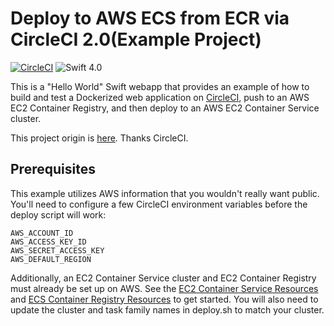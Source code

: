 # Deploy to AWS ECS from ECR via CircleCI 2.0(Example Project)
[![CircleCI](https://circleci.com/gh/iq3addLi/swift-ecs-ecr/tree/master.svg?style=shield)](https://circleci.com/gh/iq3addLi/swift-ecs-ecr/tree/master)
![Swift 4.0](https://img.shields.io/badge/Swift-4.0-orange.svg)

This is a "Hello World" Swift webapp that provides an example of how to build and test a Dockerized 
web application on [CircleCI](https://circleci.com), push to an AWS EC2 Container Registry, and then deploy to an AWS 
EC2 Container Service cluster.

This project origin is [here](https://github.com/circleci/go-ecs-ecr). Thanks CircleCI.

## Prerequisites

This example utilizes AWS information that you wouldn't really want public. You'll need to 
configure a few CircleCI environment variables before the deploy script will work:

```
AWS_ACCOUNT_ID
AWS_ACCESS_KEY_ID
AWS_SECRET_ACCESS_KEY
AWS_DEFAULT_REGION
```

Additionally, an EC2 Container Service cluster and EC2 Container Registry must already be set up 
on AWS. See the [EC2 Container Service Resources](https://aws.amazon.com/ecs/) and 
[ECS Container Registry Resources](https://aws.amazon.com/ecr/) to get started. You will also need to update the cluster and 
task family names in deploy.sh to match your cluster.
